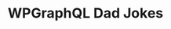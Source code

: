 ---
title: WPGraphQL Dad Jokes
description: Demo extension showing how to extend WPGraphQL to query random dad jokes from icanhazdadjoke.com
---